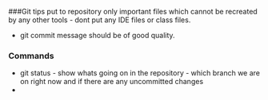 ###Git tips
put to repository only important files which cannot be recreated by any other tools - dont put any IDE files or class files.
- git commit message should be of good quality.

### Commands
- git status - show whats going on in the repository - which branch we are on right now and if there are any uncommitted changes 
- 